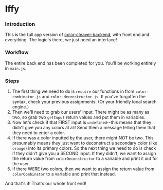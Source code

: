 # Iffy

### Introduction

This is the full app version of [color-cleaver-backend](https://github.com/ci-wdi-900/color-cleaver-backend), with front end and everything. The logic's there, we just need an interface!


### Workflow

The entire back end has been completed for you. You'll be working entirely in `main.js`.


### Steps

1.  The first thing we need to do is `require` our functions in from `color-combinator.js` and `color-deconstructor.js`. If you've forgotten the syntax, check your previous assignments. (Or your friendly local search engine.)
2. Then we'll need to grab our users' input. There might be as many as two,  so grab two `getInput` return values and put them in variables.
3. Now let's check if that FIRST input is `undefined`--this means that they didn't give you any colors at all! Send them a message telling them that they need to enter a color.
4. If there was a color inputted by the user, there might NOT be two. This presumably means they just want to deconstruct a secondary color (like `orange`) into its primary colors. So the next thing we need to do is check if they didn't give you a SECOND input. If they didn't, we want to assign the return value from `colorDeconstructor` to a variable and print it out for the user.
5. If there WERE two colors, then we want to assign the return value from `colorCombinator` to a variable and print that instead.

And that's it! That's our whole front end!
